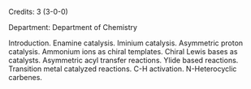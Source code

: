 Credits: 3 (3-0-0)

Department: Department of Chemistry

Introduction. Enamine catalysis. Iminium catalysis. Asymmetric proton catalysis. Ammonium ions as chiral templates. Chiral Lewis bases as catalysts. Asymmetric acyl transfer reactions. Ylide based reactions. Transition metal catalyzed reactions. C-H activation. N-Heterocyclic carbenes.